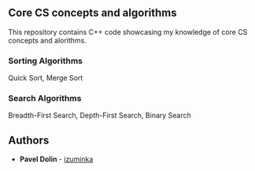 ## Core CS concepts and algorithms

This repository contains C++ code showcasing my knowledge of core CS concepts and alorithms.

### Sorting Algorithms

Quick Sort, Merge Sort

### Search Algorithms

Breadth-First Search, Depth-First Search, Binary Search

## Authors

* **Pavel Dolin** - [izuminka](https://github.com/izuminka)
